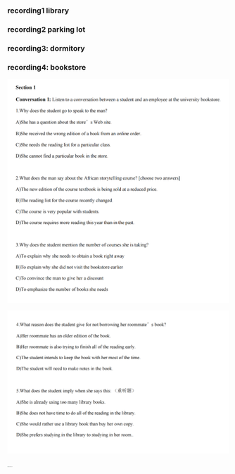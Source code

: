 ### recording1 library

<audio src="./音频/S2C1_1.mp3"></audio>

### recording2 parking lot

<audio src="./音频/S1C1.mp3"></audio>

### recording3: dormitory

<audio src="./音频/S2C1.mp3"></audio>

### recording4: bookstore

<audio src="./音频/S1C1(1).mp3"></audio>

![s1p1](./assets/WechatIMG77.png)

![s1p2](./assets/WechatIMG78.png)

<img src="./assets/IMG_6264.png" alt="IMG_6264.HEIC" style="zoom:10%;" /> 

